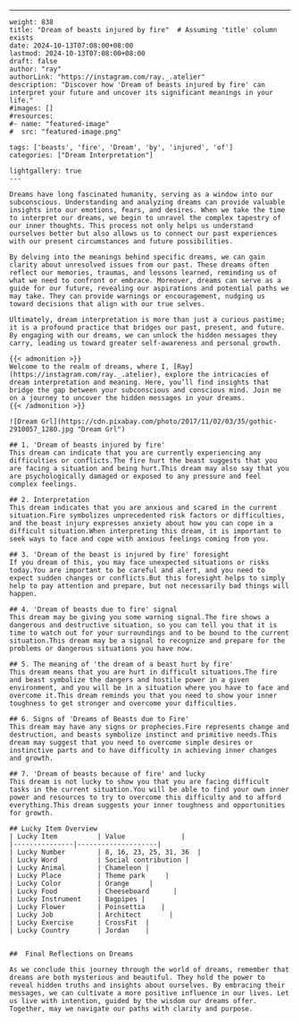 ---
    weight: 838
    title: "Dream of beasts injured by fire"  # Assuming 'title' column exists
    date: 2024-10-13T07:08:00+08:00
    lastmod: 2024-10-13T07:08:00+08:00
    draft: false
    author: "ray"
    authorLink: "https://instagram.com/ray._.atelier"
    description: "Discover how 'Dream of beasts injured by fire' can interpret your future and uncover its significant meanings in your life."
    #images: []
    #resources:
    #- name: "featured-image"
    #  src: "featured-image.png"
    
    tags: ['beasts', 'fire', 'Dream', 'by', 'injured', 'of']
    categories: ["Dream Interpretation"]
    
    lightgallery: true
    ---
    
    Dreams have long fascinated humanity, serving as a window into our subconscious. Understanding and analyzing dreams can provide valuable insights into our emotions, fears, and desires. When we take the time to interpret our dreams, we begin to unravel the complex tapestry of our inner thoughts. This process not only helps us understand ourselves better but also allows us to connect our past experiences with our present circumstances and future possibilities.
    
    By delving into the meanings behind specific dreams, we can gain clarity about unresolved issues from our past. These dreams often reflect our memories, traumas, and lessons learned, reminding us of what we need to confront or embrace. Moreover, dreams can serve as a guide for our future, revealing our aspirations and potential paths we may take. They can provide warnings or encouragement, nudging us toward decisions that align with our true selves.
    
    Ultimately, dream interpretation is more than just a curious pastime; it is a profound practice that bridges our past, present, and future. By engaging with our dreams, we can unlock the hidden messages they carry, leading us toward greater self-awareness and personal growth.
    
    {{< admonition >}}
    Welcome to the realm of dreams, where I, [Ray](https://instagram.com/ray._.atelier), explore the intricacies of dream interpretation and meaning. Here, you’ll find insights that bridge the gap between your subconscious and conscious mind. Join me on a journey to uncover the hidden messages in your dreams.
    {{< /admonition >}}
    
    ![Dream Grl](https://cdn.pixabay.com/photo/2017/11/02/03/35/gothic-2910057_1280.jpg "Dream Grl")
    
    ## 1. 'Dream of beasts injured by fire'
    This dream can indicate that you are currently experiencing any difficulties or conflicts.The fire hurt the beast suggests that you are facing a situation and being hurt.This dream may also say that you are psychologically damaged or exposed to any pressure and feel complex feelings.
    
    ## 2. Interpretation
    This dream indicates that you are anxious and scared in the current situation.Fire symbolizes unprecedented risk factors or difficulties, and the beast injury expresses anxiety about how you can cope in a difficult situation.When interpreting this dream, it is important to seek ways to face and cope with anxious feelings coming from you.
    
    ## 3. 'Dream of the beast is injured by fire' foresight
    If you dream of this, you may face unexpected situations or risks today.You are important to be careful and alert, and you need to expect sudden changes or conflicts.But this foresight helps to simply help to pay attention and prepare, but not necessarily bad things will happen.
    
    ## 4. 'Dream of beasts due to fire' signal
    This dream may be giving you some warning signal.The fire shows a dangerous and destructive situation, so you can tell you that it is time to watch out for your surroundings and to be bound to the current situation.This dream may be a signal to recognize and prepare for the problems or dangerous situations you have now.
    
    ## 5. The meaning of 'the dream of a beast hurt by fire'
    This dream means that you are hurt in difficult situations.The fire and beast symbolize the dangers and hostile power in a given environment, and you will be in a situation where you have to face and overcome it.This dream reminds you that you need to show your inner toughness to get stronger and overcome your difficulties.
    
    ## 6. Signs of 'Dreams of Beasts due to Fire'
    This dream may have any signs or prophecies.Fire represents change and destruction, and beasts symbolize instinct and primitive needs.This dream may suggest that you need to overcome simple desires or instinctive parts and to have difficulty in achieving inner changes and growth.
    
    ## 7. 'Dream of beasts because of fire' and lucky
    This dream is not lucky to show you that you are facing difficult tasks in the current situation.You will be able to find your own inner power and resources to try to overcome this difficulty and to afford everything.This dream suggests your inner toughness and opportunities for growth.
    
    ## Lucky Item Overview
    | Lucky Item          | Value              |
    |---------------|--------------------|
    | Lucky Number        | 8, 16, 23, 25, 31, 36  |
    | Lucky Word          | Social contribution |
    | Lucky Animal        | Chameleon |
    | Lucky Place         | Theme park     |
    | Lucky Color         | Orange     |
    | Lucky Food          | Cheeseboard      |
    | Lucky Instrument    | Bagpipes |
    | Lucky Flower        | Poinsettia    |
    | Lucky Job           | Architect       |
    | Lucky Exercise      | CrossFit  |
    | Lucky Country       | Jordan    |
    
    
    ##  Final Reflections on Dreams
    
    As we conclude this journey through the world of dreams, remember that dreams are both mysterious and beautiful. They hold the power to reveal hidden truths and insights about ourselves. By embracing their messages, we can cultivate a more positive influence in our lives. Let us live with intention, guided by the wisdom our dreams offer. Together, may we navigate our paths with clarity and purpose.
    